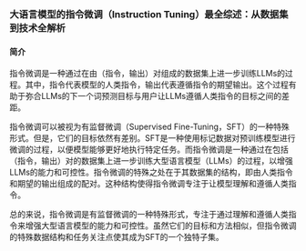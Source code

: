 ### 大语言模型的指令微调（Instruction Tuning）最全综述：从数据集到技术全解析
#### 简介
指令微调是一种通过在由（指令，输出）对组成的数据集上进一步训练LLMs的过程。其中，指令代表模型的人类指令，输出代表遵循指令的期望输出。这个过程有助于弥合LLMs的下一个词预测目标与用户让LLMs遵循人类指令的目标之间的差距。

指令微调可以被视为有监督微调（Supervised Fine-Tuning，SFT）的一种特殊形式。但是，它们的目标依然有差别。SFT是一种使用标记数据对预训练模型进行微调的过程，以便模型能够更好地执行特定任务。而指令微调是一种通过在包括（指令，输出）对的数据集上进一步训练大型语言模型（LLMs）的过程，以增强LLMs的能力和可控性。指令微调的特殊之处在于其数据集的结构，即由人类指令和期望的输出组成的配对。这种结构使得指令微调专注于让模型理解和遵循人类指令。

总的来说，指令微调是有监督微调的一种特殊形式，专注于通过理解和遵循人类指令来增强大型语言模型的能力和可控性。虽然它们的目标和方法相似，但指令微调的特殊数据结构和任务关注点使其成为SFT的一个独特子集。

